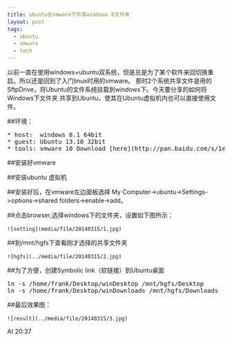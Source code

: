 ```yaml
---
title: ubuntu在vmware下共享windows 8文件夹
layout: post
tags:
  - ubuntu
  - vmware
  - tech
---
```


以前一直在使用windows+ubuntu双系统，但是总是为了某个软件来回切换重启。所以还是回到了入门linux时用的vmware。
那时2个系统共享文件是用的SftpDrive，将Ubuntu的文件系统挂载到windows下。今天要分享的如何将Windows下文件夹
共享到Ubuntu，使其在Ubuntu虚拟机内也可以直接使用文件。

##环境：

<pre>
* host:  windows 8.1 64bit
* guest: Ubuntu 13.10 32bit
* tools: vmware 10 Download [here](http://pan.baidu.com/s/1eQGanOA)
</pre>

##安装好vmware

##安装ubuntu 虚拟机

##安装好后，在vmware左边面板选择 My Computer->ubuntu->Settings->options->shared folders->enable->add。

##点击browser,选择windows下的文件夹，设置如下图所示：
	
	![setting](media/file/20140315/1.jpg)

##到/mnt/hgfs下查看刚才选择的共享文件夹

	![hgfs](../media/file/20140315/2.jpg)

##为了方便，创建Symbolic link（软链接）到Ubuntu桌面

<pre>
ln -s /home/frank/Desktop/winDesktop /mnt/hgfs/Desktop
ln -s /home/frank/Desktop/winDownloads /mnt/hgfs/Downloads
</pre>

##最后效果图：

	![result](../media/file/20140315/3.jpg)


At 20:37
